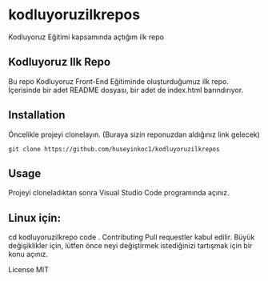 # kodluyoruzilkrepos
Kodluyoruz Eğitimi kapsamında açtığım ilk repo


## Kodluyoruz Ilk Repo


Bu repo Kodluyoruz Front-End Eğitiminde oluşturduğumuz ilk repo. İçerisinde bir adet README dosyası, bir adet de index.html barındırıyor.


## Installation


Öncelikle projeyi clonelayın. (Buraya sizin reponuzdan aldığınız link gelecek)

`git clone https://github.com/huseyinkoc1/kodluyoruzilkrepos`

## Usage
Projeyi cloneladıktan sonra Visual Studio Code programında açınız.

## Linux için:

cd kodluyoruzilkrepo
code .
Contributing
Pull requestler kabul edilir. Büyük değişiklikler için, lütfen önce neyi değiştirmek istediğinizi tartışmak için bir konu açınız.

License
MIT